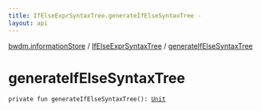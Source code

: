 ```yaml
---
title: IfElseExprSyntaxTree.generateIfElseSyntaxTree - 
layout: api
---
```


<div class='api-docs-breadcrumbs'><a href="../index.html">bwdm.informationStore</a> / <a href="index.html">IfElseExprSyntaxTree</a> / <a href="./generate-if-else-syntax-tree.html">generateIfElseSyntaxTree</a></div>

# generateIfElseSyntaxTree

<div class="signature"><code><span class="keyword">private</span> <span class="keyword">fun </span><span class="identifier">generateIfElseSyntaxTree</span><span class="symbol">(</span><span class="symbol">)</span><span class="symbol">: </span><a href="https://kotlinlang.org/api/latest/jvm/stdlib/kotlin/-unit/index.html"><span class="identifier">Unit</span></a></code></div>

